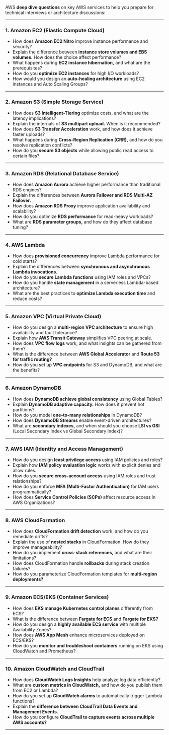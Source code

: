 AWS **deep dive questions** on key AWS services to help you prepare for technical interviews or architecture discussions:  

---

### **1. Amazon EC2 (Elastic Compute Cloud)**  
- How does **Amazon EC2 Nitro** improve instance performance and security?  
- Explain the difference between **instance store volumes and EBS volumes.** How does the choice affect performance?  
- What happens during **EC2 instance hibernation,** and what are the prerequisites?  
- How do you **optimize EC2 instances** for high I/O workloads?  
- How would you design an **auto-healing architecture** using EC2 instances and Auto Scaling Groups?  

---

### **2. Amazon S3 (Simple Storage Service)**  
- How does **S3 Intelligent-Tiering** optimize costs, and what are the latency implications?  
- Explain the internals of **S3 multipart upload.** When is it recommended?  
- How does **S3 Transfer Acceleration** work, and how does it achieve faster uploads?  
- What happens during **Cross-Region Replication (CRR),** and how do you resolve replication conflicts?  
- How do you **secure S3 objects** while allowing public read access to certain files?  

---

### **3. Amazon RDS (Relational Database Service)**  
- How does **Amazon Aurora** achieve higher performance than traditional RDS engines?  
- Explain the differences between **Aurora Failover and RDS Multi-AZ Failover.**  
- How does **Amazon RDS Proxy** improve application availability and scalability?  
- How do you optimize **RDS performance** for read-heavy workloads?  
- What are **RDS parameter groups,** and how do they affect database tuning?  

---

### **4. AWS Lambda**  
- How does **provisioned concurrency** improve Lambda performance for cold starts?  
- Explain the differences between **synchronous and asynchronous Lambda invocations.**  
- How do you **secure Lambda functions** using IAM roles and VPCs?  
- How do you handle **state management** in a serverless Lambda-based architecture?  
- What are the best practices to **optimize Lambda execution time** and reduce costs?  

---

### **5. Amazon VPC (Virtual Private Cloud)**  
- How do you design a **multi-region VPC architecture** to ensure high availability and fault tolerance?  
- Explain how **AWS Transit Gateway** simplifies VPC peering at scale.  
- How does **VPC flow logs** work, and what insights can be gathered from them?  
- What is the difference between **AWS Global Accelerator** and **Route 53 for traffic routing?**  
- How do you set up **VPC endpoints** for S3 and DynamoDB, and what are the benefits?  

---

### **6. Amazon DynamoDB**  
- How does **DynamoDB achieve global consistency** using Global Tables?  
- Explain **DynamoDB adaptive capacity.** How does it prevent hot partitions?  
- How do you model **one-to-many relationships** in DynamoDB?  
- How does **DynamoDB Streams** enable event-driven architectures?  
- What are **secondary indexes,** and when should you choose **LSI vs GSI** (Local Secondary Index vs Global Secondary Index)?  

---

### **7. AWS IAM (Identity and Access Management)**  
- How do you design **least privilege access** using IAM policies and roles?  
- Explain how **IAM policy evaluation logic** works with explicit denies and allow rules.  
- How do you **secure cross-account access** using IAM roles and trust relationships?  
- How do you enforce **MFA (Multi-Factor Authentication)** for IAM users programmatically?  
- How does **Service Control Policies (SCPs)** affect resource access in AWS Organizations?  

---

### **8. AWS CloudFormation**  
- How does **CloudFormation drift detection** work, and how do you remediate drifts?  
- Explain the use of **nested stacks** in CloudFormation. How do they improve manageability?  
- How do you implement **cross-stack references,** and what are their limitations?  
- How does CloudFormation handle **rollbacks** during stack creation failures?  
- How do you parameterize CloudFormation templates for **multi-region deployments?**  

---

### **9. Amazon ECS/EKS (Container Services)**  
- How does **EKS manage Kubernetes control planes** differently from ECS?  
- What is the difference between **Fargate for ECS** and **Fargate for EKS?**  
- How do you design a **highly available ECS service** with multiple Availability Zones?  
- How does **AWS App Mesh** enhance microservices deployed on ECS/EKS?  
- How do you **monitor and troubleshoot containers** running on EKS using CloudWatch and Prometheus?  

---

### **10. Amazon CloudWatch and CloudTrail**  
- How does **CloudWatch Logs Insights** help analyze log data efficiently?  
- What are **custom metrics in CloudWatch,** and how do you publish them from EC2 or Lambda?  
- How do you set up **CloudWatch alarms** to automatically trigger Lambda functions?  
- Explain the **difference between CloudTrail Data Events and Management Events.**  
- How do you configure **CloudTrail to capture events across multiple AWS accounts?**  

---

